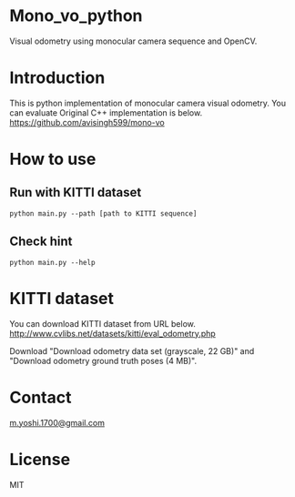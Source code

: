 # Mono_vo_python
Visual odometry using monocular camera sequence and OpenCV.

# Introduction
This is python implementation of monocular camera visual odometry.
You can evaluate
Original C++ implementation is below.
https://github.com/avisingh599/mono-vo

# How to use
## Run with KITTI dataset
```
python main.py --path [path to KITTI sequence]
```

## Check hint
```
python main.py --help
```

# KITTI dataset
You can download KITTI dataset from URL below.
http://www.cvlibs.net/datasets/kitti/eval_odometry.php

Download "Download odometry data set (grayscale, 22 GB)" and "Download odometry ground truth poses (4 MB)".

# Contact
m.yoshi.1700@gmail.com

# License
MIT